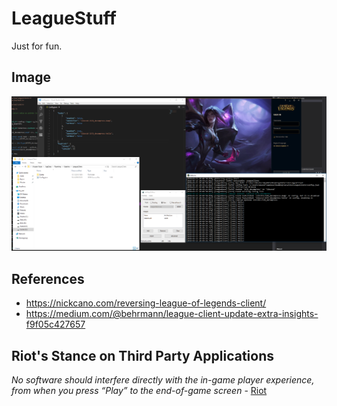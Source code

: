 # LeagueStuff

Just for fun.


## Image

![Katarina](https://raw.githubusercontent.com/Fusion86/LeagueStuff/master/Docs/Katarina.png)


## References

- https://nickcano.com/reversing-league-of-legends-client/
- https://medium.com/@behrmann/league-client-update-extra-insights-f9f05c427657


## Riot's Stance on Third Party Applications

*No software should interfere directly with the in-game player experience, from when you press “Play” to the end-of-game screen* - [Riot](https://support.riotgames.com/hc/en-us/articles/225266848-Third-Party-Applications)
